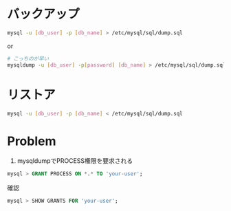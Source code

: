 # バックアップ

```bash
mysql -u [db_user] -p [db_name] > /etc/mysql/sql/dump.sql
```

or

```bash
# こっちのが早い
mysqldump -u [db_user] -p[password] [db_name] > /etc/mysql/sql/dump.sql

```

# リストア

```bash
mysql -u [db_user] -p [db_name] < /etc/mysql/sql/dump.sql
```

# Problem
1. mysqldumpでPROCESS権限を要求される

```sql
mysql > GRANT PROCESS ON *.* TO 'your-user';
```
確認
```sql
mysql > SHOW GRANTS FOR 'your-user';
```